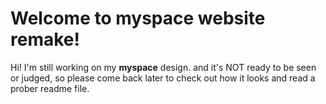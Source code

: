 # Welcome to myspace website remake!

Hi! I'm still working on my **myspace** design. and it's NOT ready to be seen or judged, so please come back later to check out how it looks and read a prober readme file.


